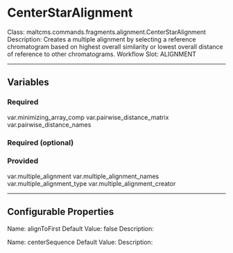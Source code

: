 <h1>CenterStarAlignment</h1>
Class: maltcms.commands.fragments.alignment.CenterStarAlignment
Description: Creates a multiple alignment by selecting a reference chromatogram based on highest overall similarity or lowest overall distance of reference to other chromatograms.
Workflow Slot: ALIGNMENT

---

<h2>Variables</h2>
<h3>Required</h3>
var.minimizing_array_comp
var.pairwise_distance_matrix
var.pairwise_distance_names

<h3>Required (optional)</h3>

<h3>Provided</h3>
var.multiple_alignment
var.multiple_alignment_names
var.multiple_alignment_type
var.multiple_alignment_creator


---

<h2>Configurable Properties</h2>
Name: alignToFirst
Default Value: false
Description: 

Name: centerSequence
Default Value: 
Description: 


